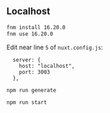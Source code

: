 ## Localhost

```sh
fnm install 16.20.0
fnm use 16.20.0
```

Edit near line `5` of `nuxt.config.js`:

``` title="nuxt.config.js"
  server: {
    host: "localhost",
    port: 3003
  },
```

```sh
npm run generate
```

```sh
npm run start
```
